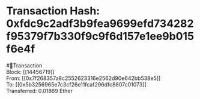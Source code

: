 
Transaction Hash: 0xfdc9c2adf3b9fea9699efd734282f95379f7b330f9c9f6d157e1ee9b015f6e4f
====================================================================================
  
#💸Transaction  
Block: [[14456719]]  
From: [[0x7f268357a8c2552623316e2562d90e642bb538e5]]  
To: [[0x5b3256965e7c3cf26e11fcaf296dfc8807c01073]]  
Transferred: 0.01869 Ether
